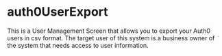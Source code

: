 # auth0UserExport
This is a User Management Screen that allows you to export your Auth0 users in csv format.  The target user of this system is a business owner of the system that needs access to user information.
